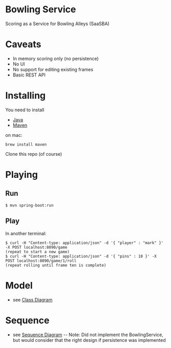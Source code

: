 # Bowling Service

Scoring as a Service for Bowling Alleys  (SaaSBA)

# Caveats

- In memory scoring only (no persistence)
- No UI
- No support for editing existing frames
- Basic REST API

# Installing

You need to install 

- [Java](http://www.oracle.com/technetwork/java/javase/downloads/jdk8-downloads-2133151.html)
- [Maven](https://maven.apache.org/download.cgi)

on mac:

```
brew install maven
```

Clone this repo (of course)

# Playing

## Run
```
$ mvn spring-boot:run
```
## Play

In another terminal: 
```
$ curl -H "Content-type: application/json" -d '{ "player" : "mark" }' -X POST localhost:8090/game
(repeat to start a new game)
$ curl -H "Content-type: application/json" -d '{ "pins" : 10 }' -X POST localhost:8090/game/1/roll
(repeat rolling until frame ten is complete)
```

# Model

- see [Class Diagram](https://github.com/mjhaller/bowling-service/blob/master/bowling_class_diagram.png?raw=true)


# Sequence 

- see [Sequence Diagram](https://github.com/mjhaller/bowling-service/blob/master/bowling_sequence_diagram.png?raw=true)
-- Note: Did not implement the BowlingService, but would consider that the right design if persistence was implemented

